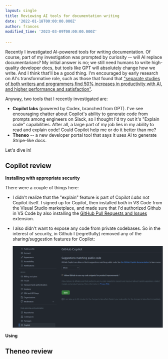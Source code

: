 ```yaml
---
layout: single
title: Reviewing AI tools for documentation writing
date: '2022-01-18T00:00:00.000Z'
author: frances
modified_time: '2023-03-09T00:00:00.000Z'

---
```


Recently I investigated AI-powered tools for writing documentation. Of course, part of my investigation was prompted by curiosity -- will AI replace documentarians?  My initial answer is no; we still need humans to write high-quality developer docs, but tools like GPT will absolutely change how we write. And I think that'll be a good thing. I'm encouraged by early research on AI's transformative role, such as those that found that ["separate studies of both writers and programmers find 50% increases in productivity with AI, and higher performance and satisfaction"](https://twitter.com/emollick/status/1631397931604488194).

Anyway, two tools that I recently investigated are:

- **Copilot labs** (powered by Codex, branched from GPT). I've see encouraging chatter about Copilot's ability to generate code from prompts among engineers on Slack, so I thought I'd try out it's "Explain code" capabilities. After all, a large part of my job lies in my ability to read and explain code! Could Copilot help me or do it better than me?
- **Theneo** -- a new developer portal tool that says it uses AI to generate Stripe-like docs.

Let's dive in!



Copilot review 
----

**Installing with appropriate security**

There were a couple of things here: 

- I didn't realize that the "explain" feature is part of Copilot *Labs* not Copilot itself.  I signed up for Copilot, then installed *both* in VS Code from the Visual Studio marketplace, and made sure that I'd authorized Github in VS Code  by also installing the [GitHub Pull Requests and Issues](https://code.visualstudio.com/docs/sourcecontrol/github) extension.

- I also didn't want to expose any code from private codebases. So in the interest of security, in Github I (regretfully) removed any of the sharing/suggestion features for Copilot: 

  ![copilot settings](/assets/images/copilot_1.png)



**Using**





Theneo review
---











